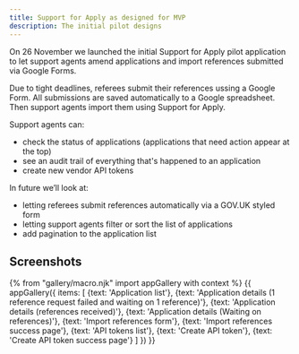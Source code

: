 ```yaml
---
title: Support for Apply as designed for MVP
description: The initial pilot designs
---
```

On 26 November we launched the initial Support for Apply pilot application to let support agents amend applications and import references submitted via Google Forms.

Due to tight deadlines, referees submit their references ussing a Google Form. All submissions are saved automatically to a Google spreadsheet. Then support agents import them using Support for Apply.

Support agents can:

* check the status of applications (applications that need action appear at the top)
* see an audit trail of everything that's happened to an application
* create new vendor API tokens

In future we’ll look at:

* letting referees submit references automatically via a GOV.UK styled form
* letting support agents filter or sort the list of applications
* add pagination to the application list

## Screenshots

{% from "gallery/macro.njk" import appGallery with context %}
{{ appGallery({
  items: [
    {text: 'Application list'},
    {text: 'Application details (1 reference request failed and waiting on 1 reference)'},
    {text: 'Application details (references received)'},
    {text: 'Application details (Waiting on references)'},
    {text: 'Import references form'},
    {text: 'Import references success page'},
    {text: 'API tokens list'},
    {text: 'Create API token'},
    {text: 'Create API token success page'}
  ]
}) }}

